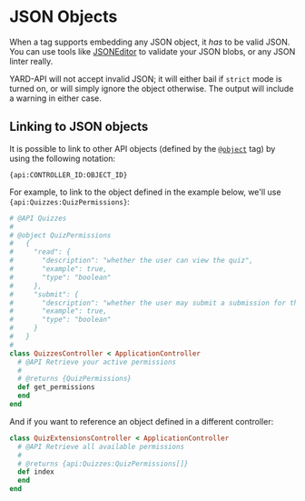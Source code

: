 # JSON Objects

When a tag supports embedding any JSON object, it *has* to be valid JSON. You can use tools like [JSONEditor](http://jsoneditoronline.org/) to validate your JSON blobs, or any JSON linter really.

YARD-API will not accept invalid JSON; it will either bail if `strict` mode is turned on, or will simply ignore the object otherwise. The output will include a warning in either case.

## Linking to JSON objects

It is possible to link to other API objects (defined by the [`@object`](#Tags/doc/tags/object.md) tag) by using the following notation:

`{api:CONTROLLER_ID:OBJECT_ID}`

For example, to link to the object defined in the example below, we'll use `{api:Quizzes:QuizPermissions}`:

```ruby
# @API Quizzes
#
# @object QuizPermissions
#   {
#     "read": {
#       "description": "whether the user can view the quiz",
#       "example": true,
#       "type": "boolean"
#     },
#     "submit": {
#       "description": "whether the user may submit a submission for the quiz",
#       "example": true,
#       "type": "boolean"
#     }
#   }
#
class QuizzesController < ApplicationController
  # @API Retrieve your active permissions
  # 
  # @returns {QuizPermissions}
  def get_permissions
  end
end
```

And if you want to reference an object defined in a different controller:

```ruby
class QuizExtensionsController < ApplicationController
  # @API Retrieve all available permissions
  # 
  # @returns {api:Quizzes:QuizPermissions[]}
  def index
  end
end
```